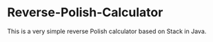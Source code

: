 # Reverse-Polish-Calculator
This is a very simple reverse Polish calculator based on Stack in Java.
